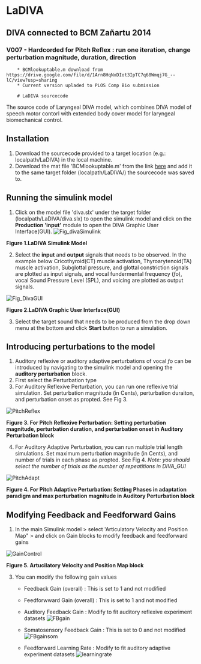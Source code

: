 # LaDIVA
## DIVA connected to BCM Zañartu 2014
### V007 - Hardcorded for Pitch Reflex : run one iteration, change perturbation magnitude, duration, direction
        * BCMlookuptable.m download from https://drive.google.com/file/d/1Arn8HqNxDIot3IpTC7q68Wmqj7G_--lC/view?usp=sharing
        * Current version upladed to PLOS Comp Bio submission
        
        # LaDIVA sourcecode
The source code of Laryngeal DIVA model, which combines DIVA model of speech motor contorl with extended body cover model for laryngeal biomechanical control. 

## Installation
1. Download the sourcecode provided to a target location (e.g.: localpath/LaDIVA) in the local machine.
2. Download the mat file 'BCMlookuptable.m' from the link [here] and add it to the same target folder (localpath/LaDIVA/) the sourcecode was saved to. 

[here]: https://drive.google.com/file/d/1Arn8HqNxDIot3IpTC7q68Wmqj7G_--lC/view

## Running the simulink model
1. Click on the model file 'diva.slx' under the target folder (localpath/LaDIVA/diva.slx) to open the simulink model and click on the **Production 'input'** module to open the DIVA Graphic User Interface(GUI).
![Fig_divaSimulink](https://user-images.githubusercontent.com/13642912/138382798-71486928-02d1-4485-9537-185726db9bcf.PNG)
<p align = "left"> <b>Figure 1.LaDIVA Simulink Model</b></p>

2. Select the **input** and **output** signals that needs to be observed. In the example below Cricothyroid(CT) muscle activation, Thyroarytenoid(TA) muscle activation, Subglottal pressure, and glottal constriction signals are plotted as input signals, and vocal fundermental frequency (*f*o), vocal Sound Pressure Level (SPL), and voicing are plotted as output signals. 

![Fig_DivaGUI](https://user-images.githubusercontent.com/13642912/138383548-401f7220-cdfb-4b45-893d-84cbc8fbb25c.PNG)
<p align = "left"> <b>Figure 2.LaDIVA Graphic User Interface(GUI)</b></p>

3. Select the target sound that needs to be produced from the drop down menu at the bottom and click **Start** button to run a simulation.

## Introducing perturbations to the model
1. Auditory reflexive or auditory adaptive perturbations of vocal *f*o can be introduced by navigating to the simulink model and opening the **auditory perturbation** block.
2. First select the Perturbation type
3. For Auditory Reflexive Perturbation, you can run one reflexive trial simulation. Set perturbation magnitude (in Cents), perturbation duraiton, and perturbation onset as propted. See Fig 3.

![PitchReflex](https://user-images.githubusercontent.com/13642912/142689703-6c3aed73-c339-4db4-b7ea-f223a539ef33.JPG)
<p align = "left"> <b>Figure 3. For Pitch Reflexive Perturbation: Setting perturbation magnitude, perturbation duration, and perturbation onset in Auditory Perturbation block</b></p>

4. For Auditory Adaptive Perturbation, you can run multiple trial length simulations. Set maximum perturbation magnitude (in Cents), and number of trials in each phase as propted. See Fig 4. 
*Note: you should select the number of trials as the number of repeatitions in DIVA_GUI*

![PitchAdapt](https://user-images.githubusercontent.com/13642912/142689722-15052c3a-cb42-45f1-a4b9-f1407cced91c.JPG)
<p align = "left"> <b>Figure 4. For Pitch Adaptive Perturbation: Setting Phases in adaptation paradigm and max perturbation magnitude in Auditory Perturbation block</b></p>

## Modifying Feedback and Feedforward Gains
1. In the main Simulink model > select 'Articulatory Velocity and Position Map" > and click on Gain blocks to modify feedback and feedforward gains

![GainControl](https://user-images.githubusercontent.com/13642912/142690174-85eea060-2c5b-49da-8834-c2fb3088da33.JPG)
<p align = "left"> <b>Figure 5. Artucilatory Velocity and Position Map block</b></p>

3. You can modify the following gain values
   * Feedback Gain (overall) : This is set to 1 and not modified
   * Feedforwward Gain (overall) : This is set to 1 and not modified
   * Auditory Feedback Gain : Modify to fit auditory reflexive experiment datasets
   ![FBgain](https://user-images.githubusercontent.com/13642912/142690287-8a008cd6-c4ac-4512-b8f3-330b64bca77e.JPG)
   
   * Somatosensory Feedback Gain : This is set to 0 and not modified                
   ![FBgainsom](https://user-images.githubusercontent.com/13642912/142690309-c609400c-872a-4bd0-94d3-9f197908b06f.JPG)
   
   * Feedforward Learning Rate : Modify to fit auditory adaptive experiment datasets
   ![learningrate](https://user-images.githubusercontent.com/13642912/142690324-ab3050e2-80fb-4d36-ab61-af41462dcf98.JPG)

